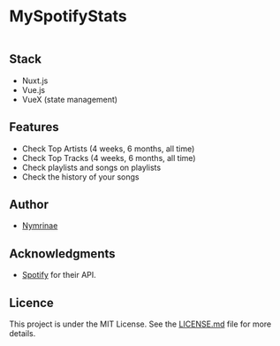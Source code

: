# MySpotifyStats
<p align="center">
  <img src="" style="margin: 0 auto;">
</p>

## Stack

- Nuxt.js
- Vue.js
- VueX (state management)

## Features
- Check Top Artists (4 weeks, 6 months, all time)
- Check Top Tracks (4 weeks, 6 months, all time)
- Check playlists and songs on playlists
- Check the history of your songs

## Author
- [Nymrinae](https://github.com/Nymrinae)

## Acknowledgments
- [Spotify](https://developer.spotify.com/documentation/web-api/) for their API.


## Licence
This project is under the MIT License. See the [LICENSE.md](./LICENSE.md) file for more details.
